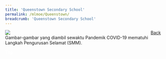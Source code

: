 ```yaml
---
title: 'Queenstown Secondary School'
permalink: /mlmoe/Queenstown/
breadcrumb: 'Queenstown Secondary School'
---
```

<!-- Global site tag (gtag.js) - Google Ads: 726049306 -->
<script async src="https://www.googletagmanager.com/gtag/js?id=AW-726049306"></script>
<script>
  window.dataLayer = window.dataLayer || [];
  function gtag(){dataLayer.push(arguments);}
  gtag('js', new Date());

  gtag('config', 'AW-726049306');
</script>
<a href="/exhibits/Pameran- Bahasa- Melayu-Malay-Language-Exhibitions-d/Schools/" style="float:right;">Back</a>
 <img src="/images/MTLS2021-Queenstown_ML_Final.jpg"> <br/>
 Gambar-gambar yang diambil sewaktu Pandemik COVID-19 mematuhi Langkah Pengurusan Selamat (SMM).

<div class="btntop"><a href="#top" style="text-decoration:none;"><span style="color:white"><b>Top</b></span></a></div>

